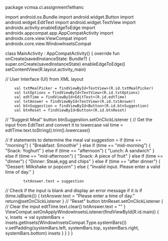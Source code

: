 package vcmsa.ci.assignment1ethanc


import android.os.Bundle
import android.widget.Button
import android.widget.EditText
import android.widget.TextView
import androidx.activity.enableEdgeToEdge
import androidx.appcompat.app.AppCompatActivity
import androidx.core.view.ViewCompat
import androidx.core.view.WindowInsetsCompat

class MainActivity : AppCompatActivity() {
    override fun onCreate(savedInstanceState: Bundle?) {
        super.onCreate(savedInstanceState)
        enableEdgeToEdge()
        setContentView(R.layout.activity_main)

// User Interface (UI) from XML layout

        val txtMealPicker = findViewById<TextView>(R.id.txtMealPicker)
        val txtOptions = findViewById<TextView>(R.id.txtOptions)
        val edtTime = findViewById<EditText>(R.id.edtTime)
        val txtAnswer = findViewById<TextView>(R.id.txtAnswer)
        val btnSuggestion = findViewById<Button>(R.id.btnSuggestion)
        val btnReset = findViewById<Button>(R.id.btnReset)

// "Suggest Meal" button
        btnSuggestion.setOnClickListener {
            // Get the input from EditText and convert it to lowercase
            val time = edtTime.text.toString().trim().lowercase()


// if statements to determine the meal
            val suggestion = if (time == "morning") {
                "Breakfast: Smoothie"
            }
            else if (time == "mid-morning") {
                "Snack: Yoghurt"
            }
            else if (time == "afternoon") {
                "Lunch: A sandwich"
            }
            else if (time == "mid-afternoon") {
                "Snack: A piece of fruit"
            }
            else if (time == "dinner") {
                "Dinner: Steak,egg and chips"
            }
            else if (time == "after dinner") {
                "Dessert: Milkshake or popcorn"
            }
            else {
                "Invalid input. Please enter a valid time of day."
            }

            txtAnswer.text = suggestion

// Check if the input is blank and display an error message if it is
        if (time.isBlank()) {
            txtAnswer.text = "Please enter a time of day."
            return@setOnClickListener
        }
            // "Reset" button
            btnReset.setOnClickListener {
            // Clear the input
            edtTime.text.clear()
            txtAnswer.text = ""
        }
            ViewCompat.setOnApplyWindowInsetsListener(findViewById(R.id.main)) { v, insets ->
            val systemBars = insets.getInsets(WindowInsetsCompat.Type.systemBars())
            v.setPadding(systemBars.left, systemBars.top, systemBars.right, systemBars.bottom)
            insets
             }
        }
    }
}
